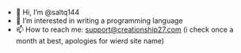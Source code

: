 - 👋 Hi, I’m @saltq144
- 👀 I’m interested in writing a programming language
- 📫 How to reach me: support@creationship27.com (i check once a month at best, apologies for wierd site name)

<!---
saltq144/saltq144 is a ✨ special ✨ repository because its `README.md` (this file) appears on your GitHub profile.
You can click the Preview link to take a look at your changes.
--->
